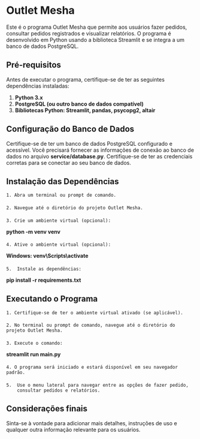 # Outlet Mesha

Este é o programa Outlet Mesha que permite aos usuários fazer pedidos, consultar pedidos registrados e visualizar relatórios. O programa é desenvolvido em Python usando a biblioteca Streamlit e se integra a um banco de dados PostgreSQL.

## Pré-requisitos
Antes de executar o programa, certifique-se de ter as seguintes dependências instaladas:

1. __Python 3.x__
2. __PostgreSQL (ou outro banco de dados compatível)__
3.  __Bibliotecas Python: Streamlit, pandas, psycopg2, altair__
 


## Configuração do Banco de Dados
Certifique-se de ter um banco de dados PostgreSQL configurado e acessível. Você precisará fornecer as informações de conexão ao banco de dados no arquivo **service/database.py**. Certifique-se de ter as credenciais corretas para se conectar ao seu banco de dados.

## Instalação das Dependências

    1. Abra um terminal ou prompt de comando.
####
    2. Navegue até o diretório do projeto Outlet Mesha.
####
    3. Crie um ambiente virtual (opcional): 
__python -m venv venv__
####
    4. Ative o ambiente virtual (opcional): 
__Windows: venv\Scripts\activate__
####
    5.  Instale as dependências:
__pip install -r requirements.txt__
####
## Executando o Programa

    1. Certifique-se de ter o ambiente virtual ativado (se aplicável).
####

    2. No terminal ou prompt de comando, navegue até o diretório do projeto Outlet Mesha.
####    
    3. Execute o comando:
__streamlit run main.py__
####
    4. O programa será iniciado e estará disponível em seu navegador padrão.
####

    5.  Use o menu lateral para navegar entre as opções de fazer pedido, 
        consultar pedidos e relatórios. 

## Considerações finais

Sinta-se à vontade para adicionar mais detalhes, instruções de uso e qualquer outra informação relevante para os usuários.
